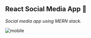 ## React Social Media App 🚀

_Social media app using MERN stack._

![mobile](https://github.com/David-code-hub/mern-social-media-app/assets/55393687/777a55c8-536c-4344-a53a-ec77c04e071b)
